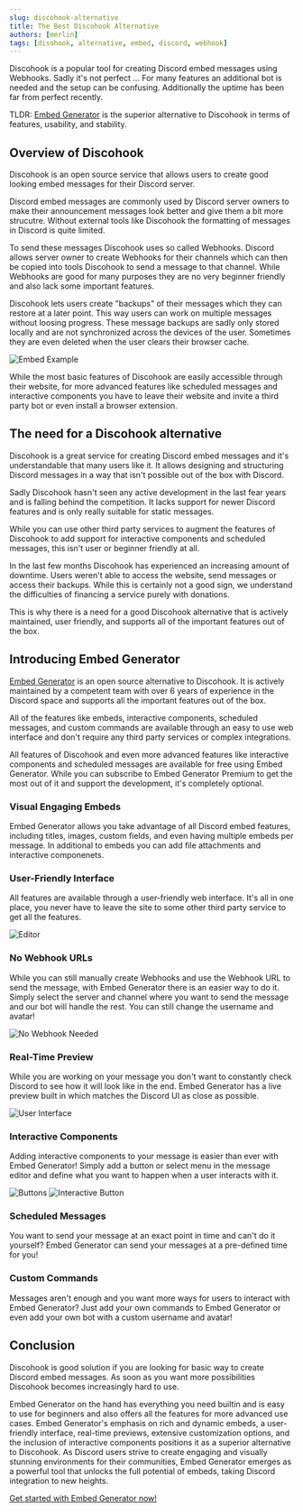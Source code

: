 ```yaml
---
slug: discohook-alternative
title: The Best Discohook Alternative
authors: [merlin]
tags: [disohook, alternative, embed, discord, webhook]
---
```


Discohook is a popular tool for creating Discord embed messages using Webhooks. Sadly it's not perfect ...
For many features an additional bot is needed and the setup can be confusing. Additionally the uptime has been far from perfect recently.

TLDR: [Embed Generator](https://message.style) is the superior alternative to Discohook in terms of features, usability, and stability.

<!--truncate-->

## Overview of Discohook

Discohook is an open source service that allows users to create good looking embed messages for their Discord server.

Discord embed messages are commonly used by Discord server owners to make their announcement messages look better and give them a bit more strucutre. Without external tools like Discohook the formatting of messages in Discord is quite limited.

To send these messages Discohook uses so called Webhooks. Discord allows server owner to create Webhooks for their channels which can then be copied into tools Discohook to send a message to that channel. While Webhooks are good for many purposes they are no very beginner friendly and also lack some important features.

Discohook lets users create "backups" of their messages which they can restore at a later point. This way users can work on multiple messages without loosing progress. These message backups are sadly only stored locally and are not synchronized across the devices of the user. Sometimes they are even deleted when the user clears their browser cache.

![Embed Example](embed.jpg)

While the most basic features of Discohook are easily accessible through their website, for more advanced features like scheduled messages and interactive components you have to leave their website and invite a third party bot or even install a browser extension.

## The need for a Discohook alternative

Discohook is a great service for creating Discord embed messages and it's understandable that many users like it. It allows designing and structuring Discord messages in a way that isn't possible out of the box with Discord.

Sadly Discohook hasn't seen any active development in the last fear years and is falling behind the competition. It lacks support for newer Discord features and is only really suitable for static messages.

While you can use other third party services to augment the features of Discohook to add support for interactive components and scheduled messages, this isn't user or beginner friendly at all.

In the last few months Discohook has experienced an increasing amount of downtime. Users weren't able to access the website, send messages or access their backups. While this is certainly not a good sign, we understand the difficulties of financing a service purely with donations.

This is why there is a need for a good Discohook alternative that is actively maintained, user friendly, and supports all of the important features out of the box.

## Introducing Embed Generator

[Embed Generator](https://message.style) is an open source alternative to Discohook. It is actively maintained by a competent team with over 6 years of experience in the Discord space and supports all the important features out of the box.

All of the features like embeds, interactive components, scheduled messages, and custom commands are available through an easy to use web interface and don't require any third party services or complex integrations.

All features of Discohook and even more advanced features like interactive components and scheduled messages are available for free using Embed Generator. While you can subscribe to Embed Generator Premium to get the most out of it and support the development, it's completely optional.

### Visual Engaging Embeds

Embed Generator allows you take advantage of all Discord embed features, including titles, images, custom fields, and even having multiple embeds per message. In additional to embeds you can add file attachments and interactive componenets.

### User-Friendly Interface

All features are available through a user-friendly web interface. It's all in one place, you never have to leave the site to some other third party service to get all the features.

![Editor](./editor.png)

### No Webhook URLs

While you can still manually create Webhooks and use the Webhook URL to send the message, with Embed Generator there is an easier way to do it. Simply select the server and channel where you want to send the message and our bot will handle the rest. You can still change the username and avatar!

![No Webhook Needed](./no-webhook.png)

### Real-Time Preview

While you are working on your message you don't want to constantly check Discord to see how it will look like in the end. Embed Generator has a live preview built in which matches the Discord UI as close as possible.

![User Interface](./interface.png)

### Interactive Components

Adding interactive components to your message is easier than ever with Embed Generator! Simply add a button or select menu in the message editor and define what you want to happen when a user interacts with it.

![Buttons](./buttons.png)
![Interactive Button](./component.png)

### Scheduled Messages

You want to send your message at an exact point in time and can't do it yourself? Embed Generator can send your messages at a pre-defined time for you!

### Custom Commands

Messages aren't enough and you want more ways for users to interact with Embed Generator? Just add your own commands to Embed Generator or even add your own bot with a custom username and avatar!

## Conclusion

Discohook is good solution if you are looking for basic way to create Discord embed messages. As soon as you want more possibilities Discohook becomes increasingly hard to use.

Embed Generator on the hand has everything you need builtin and is easy to use for beginners and also offers all the features for more advanced use cases. Embed Generator's emphasis on rich and dynamic embeds, a user-friendly interface, real-time previews, extensive customization options, and the inclusion of interactive components positions it as a superior alternative to Discohook. As Discord users strive to create engaging and visually stunning environments for their communities, Embed Generator emerges as a powerful tool that unlocks the full potential of embeds, taking Discord integration to new heights.

[Get started with Embed Generator now!](https://message.style)
